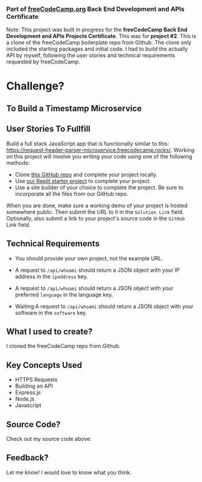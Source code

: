 ### Part of [freeCodeCamp.org](https://www.freecodecamp.org/) Back End Development and APIs Certificate

Note: This project was built in progress for the <strong>freeCodeCamp Back End Development and APIs Projects Certificate</strong>. This was for <strong>project #2</strong>. This is a clone of the freeCodeCamp boilerplate repo from Github. The clone only included the starting packages and initial code. I had to build the actually API by myself, following the user stories and technical requirements requested by freeCodeCamp.


# Challenge?
## To Build a Timestamp Microservice

## User Stories To Fullfill

Build a full stack JavaScript app that is functionally similar to this: https://request-header-parser-microservice.freecodecamp.rocks/. Working on this project will involve you writing your code using one of the following methods:

- Clone [this GitHub repo](https://github.com/freeCodeCamp/boilerplate-project-headerparser/) and complete your project locally.
- Use [our Replit starter project](https://replit.com/github/freeCodeCamp/boilerplate-project-headerparser) to complete your project.
- Use a site builder of your choice to complete the project. Be sure to incorporate all the files from our GitHub repo.

When you are done, make sure a working demo of your project is hosted somewhere public. Then submit the URL to it in the ```Solution Link``` field. Optionally, also submit a link to your project's source code in the ```GitHub``` Link field.

## Technical Requirements

- You should provide your own project, not the example URL.

- A request to ```/api/whoami``` should return a JSON object with your IP address in the ```ipaddress``` key.

- A request to ```/api/whoami``` should return a JSON object with your preferred ```language``` in the language key.

- Waiting:A request to ```/api/whoami``` should return a JSON object with your software in the ```software``` key.

## What I used to create?

I cloned the freeCodeCamp repo from Github.

## Key Concepts Used

- HTTPS Requests
- Building an API
- Express.js
- Node.js
- Javascript

## Source Code?

Check out my source code above.

## Feedback?

Let me know! I would love to know what you think.
